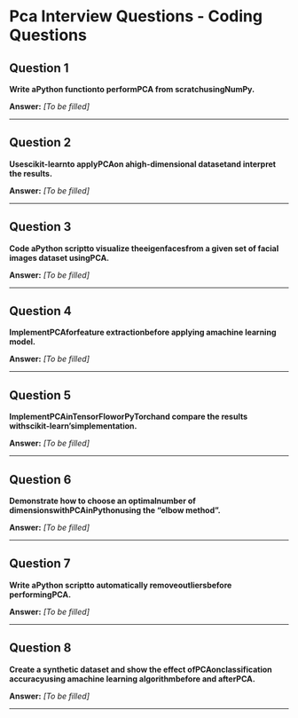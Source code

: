 # Pca Interview Questions - Coding Questions

## Question 1

**Write aPython functionto performPCA from scratchusingNumPy.**

**Answer:** _[To be filled]_

---

## Question 2

**Usescikit-learnto applyPCAon ahigh-dimensional datasetand interpret the results.**

**Answer:** _[To be filled]_

---

## Question 3

**Code aPython scriptto visualize theeigenfacesfrom a given set of facial images dataset usingPCA.**

**Answer:** _[To be filled]_

---

## Question 4

**ImplementPCAforfeature extractionbefore applying amachine learning model.**

**Answer:** _[To be filled]_

---

## Question 5

**ImplementPCAinTensorFloworPyTorchand compare the results withscikit-learn’simplementation.**

**Answer:** _[To be filled]_

---

## Question 6

**Demonstrate how to choose an optimalnumber of dimensionswithPCAinPythonusing the “elbow method”.**

**Answer:** _[To be filled]_

---

## Question 7

**Write aPython scriptto automatically removeoutliersbefore performingPCA.**

**Answer:** _[To be filled]_

---

## Question 8

**Create a synthetic dataset and show the effect ofPCAonclassification accuracyusing amachine learning algorithmbefore and afterPCA.**

**Answer:** _[To be filled]_

---

